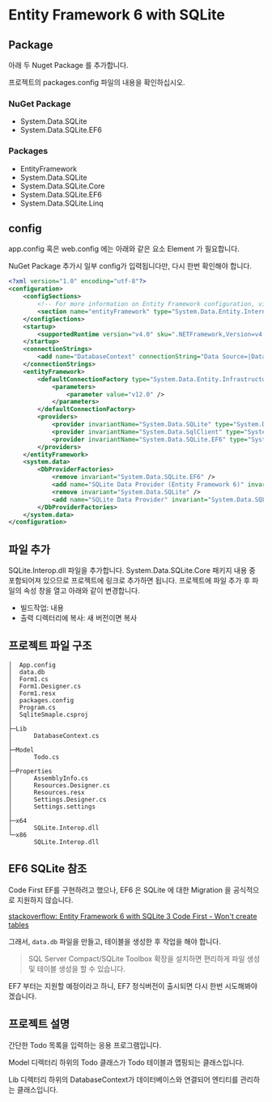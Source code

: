 Entity Framework 6 with SQLite
==============================

## Package

아래 두 Nuget Package 를 추가합니다.

프로젝트의 packages.config 파일의 내용을 확인하십시오.

### NuGet Package
* System.Data.SQLite
* System.Data.SQLite.EF6

### Packages
* EntityFramework
* System.Data.SQLite
* System.Data.SQLite.Core
* System.Data.SQLite.EF6
* System.Data.SQLite.Linq

## config

app.config 혹은 web.config 에는 아래와 같은 요소 Element 가 필요합니다.

NuGet Package 추가시 일부 config가 입력됩니다만, 다시 한번 확인해야 합니다.

```xml
<?xml version="1.0" encoding="utf-8"?>
<configuration>
    <configSections>
        <!-- For more information on Entity Framework configuration, visit http://go.microsoft.com/fwlink/?LinkID=237468 -->
        <section name="entityFramework" type="System.Data.Entity.Internal.ConfigFile.EntityFrameworkSection, EntityFramework, Version=6.0.0.0, Culture=neutral, PublicKeyToken=b77a5c561934e089" requirePermission="false" />
    </configSections>
    <startup>
        <supportedRuntime version="v4.0" sku=".NETFramework,Version=v4.6.1" />
    </startup>
    <connectionStrings>
        <add name="DatabaseContext" connectionString="Data Source=|DataDirectory|data.db" providerName="System.Data.SQLite.EF6" />
    </connectionStrings>
    <entityFramework>
        <defaultConnectionFactory type="System.Data.Entity.Infrastructure.LocalDbConnectionFactory, EntityFramework">
            <parameters>
                <parameter value="v12.0" />
            </parameters>
        </defaultConnectionFactory>
        <providers>
            <provider invariantName="System.Data.SQLite" type="System.Data.SQLite.EF6.SQLiteProviderServices, System.Data.SQLite.EF6, Version=1.0.99.0, Culture=neutral, PublicKeyToken=db937bc2d44ff139"/>
            <provider invariantName="System.Data.SqlClient" type="System.Data.Entity.SqlServer.SqlProviderServices, EntityFramework.SqlServer" />
            <provider invariantName="System.Data.SQLite.EF6" type="System.Data.SQLite.EF6.SQLiteProviderServices, System.Data.SQLite.EF6" />
        </providers>
    </entityFramework>
    <system.data>
        <DbProviderFactories>
            <remove invariant="System.Data.SQLite.EF6" />
            <add name="SQLite Data Provider (Entity Framework 6)" invariant="System.Data.SQLite.EF6" description=".NET Framework Data Provider for SQLite (Entity Framework 6)" type="System.Data.SQLite.EF6.SQLiteProviderFactory, System.Data.SQLite.EF6" />
            <remove invariant="System.Data.SQLite" />
            <add name="SQLite Data Provider" invariant="System.Data.SQLite" description=".NET Framework Data Provider for SQLite" type="System.Data.SQLite.SQLiteFactory, System.Data.SQLite" />
        </DbProviderFactories>
    </system.data>
</configuration>
```

## 파일 추가

SQLite.Interop.dll 파일을 추가합니다. System.Data.SQLite.Core 패키지 내용 중 포함되어져 있으므로 프로젝트에 링크로 추가하면 됩니다.
프로젝트에 파일 추가 후 파일의 속성 창을 열고 아래와 같이 변경합니다.

* 빌드작업: 내용
* 출력 디렉터리에 복사: 새 버전이면 복사

## 프로젝트 파일 구조
```plaintext
│  App.config
│  data.db
│  Form1.cs
│  Form1.Designer.cs
│  Form1.resx
│  packages.config
│  Program.cs
│  SqliteSmaple.csproj
│
├─Lib
│      DatabaseContext.cs
│
├─Model
│      Todo.cs
│
├─Properties
│      AssemblyInfo.cs
│      Resources.Designer.cs
│      Resources.resx
│      Settings.Designer.cs
│      Settings.settings
│
├─x64
│      SQLite.Interop.dll
└─x86
       SQLite.Interop.dll
```

## EF6 SQLite 참조
Code First EF를 구현하려고 했으나, EF6 은 SQLite 에 대한 Migration 을 공식적으로 지원하지 않습니다.

[stackoverflow: Entity Framework 6 with SQLite 3 Code First - Won't create tables](http://stackoverflow.com/questions/22174212/entity-framework-6-with-sqlite-3-code-first-wont-create-tables)

그래서, `data.db` 파일을 만들고, 테이블을 생성한 후 작업을 해야 합니다.

> SQL Server Compact/SQLite Toolbox 확장을 설치하면 편리하게 파일 생성 및 테이블 생성을 할 수 있습니다.

EF7 부터는 지원할 예정이라고 하니, EF7 정식버전이 출시되면 다시 한번 시도해봐야겠습니다.

## 프로젝트 설명

간단한 Todo 목록을 입력하는 응용 프로그램입니다.

Model 디렉터리 하위의 Todo 클래스가 Todo 테이블과 맵핑되는 클래스입니다.

Lib 디렉터리 하위의 DatabaseContext가 데이터베이스와 연결되어 엔티티를 관리하는 클래스입니다.
